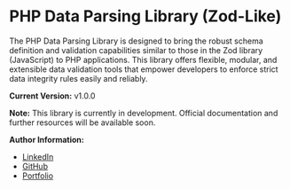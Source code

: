 # PHP Data Parsing Library (Zod-Like)

The PHP Data Parsing Library is designed to bring the robust schema definition and validation capabilities similar to those in the Zod library (JavaScript) to PHP applications. This library offers flexible, modular, and extensible data validation tools that empower developers to enforce strict data integrity rules easily and reliably.

**Current Version:** v1.0.0

**Note:** This library is currently in development. Official documentation and further resources will be available soon.

**Author Information:**
- [LinkedIn](https://www.linkedin.com/in/mohamedamine-sayagh/)
- [GitHub](https://github.com/aminesayagh)
- [Portfolio](https://www.masayagh.com/)
